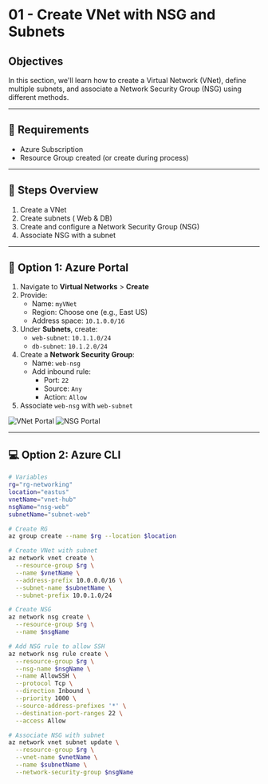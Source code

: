 # 01 - Create VNet with NSG and Subnets

## Objectives
In this section, we'll learn how to create a Virtual Network (VNet), define multiple subnets, and associate a Network Security Group (NSG) using different methods.

---

## 📌 Requirements

- Azure Subscription
- Resource Group created (or create during process)

---

## 🧭 Steps Overview

1. Create a VNet
2. Create subnets ( Web & DB)
3. Create and configure a Network Security Group (NSG)
4. Associate NSG with a subnet

---

## 🔧 Option 1: Azure Portal

1. Navigate to **Virtual Networks** > **Create**
2. Provide:
   - Name: `myVNet`
   - Region: Choose one (e.g., East US)
   - Address space: `10.1.0.0/16`
3. Under **Subnets**, create:
   - `web-subnet`: `10.1.1.0/24`
   - `db-subnet`: `10.1.2.0/24`
4. Create a **Network Security Group**:
   - Name: `web-nsg`
   - Add inbound rule:
     - Port: `22`
     - Source: `Any`
     - Action: `Allow`
5. Associate `web-nsg` with `web-subnet`

![VNet Portal](../images/vnet-portal-create.png)
![NSG Portal](../images/nsg-portal-config.png)

---

## 💻 Option 2: Azure CLI

```bash
# Variables
rg="rg-networking"
location="eastus"
vnetName="vnet-hub"
nsgName="nsg-web"
subnetName="subnet-web"

# Create RG
az group create --name $rg --location $location

# Create VNet with subnet
az network vnet create \
  --resource-group $rg \
  --name $vnetName \
  --address-prefix 10.0.0.0/16 \
  --subnet-name $subnetName \
  --subnet-prefix 10.0.1.0/24

# Create NSG
az network nsg create \
  --resource-group $rg \
  --name $nsgName

# Add NSG rule to allow SSH
az network nsg rule create \
  --resource-group $rg \
  --nsg-name $nsgName \
  --name AllowSSH \
  --protocol Tcp \
  --direction Inbound \
  --priority 1000 \
  --source-address-prefixes '*' \
  --destination-port-ranges 22 \
  --access Allow

# Associate NSG with subnet
az network vnet subnet update \
  --resource-group $rg \
  --vnet-name $vnetName \
  --name $subnetName \
  --network-security-group $nsgName
